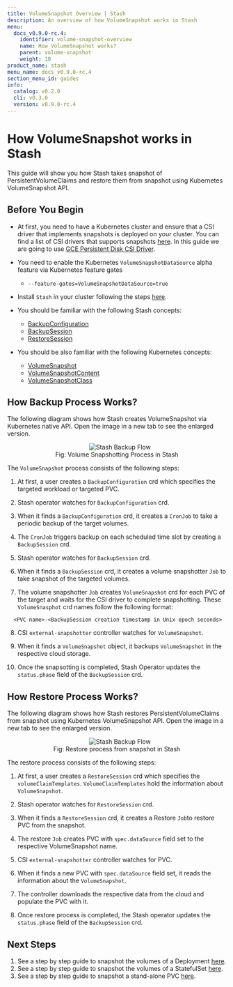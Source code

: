 ```yaml
---
title: VolumeSnapshot Overview | Stash
description: An overview of how VolumeSnapshot works in Stash
menu:
  docs_v0.9.0-rc.4:
    identifier: volume-snapshot-overview
    name: How VolumeSnapshot works?
    parent: volume-snapshot
    weight: 10
product_name: stash
menu_name: docs_v0.9.0-rc.4
section_menu_id: guides
info:
  catalog: v0.2.0
  cli: v0.3.0
  version: v0.9.0-rc.4
---
```


# How VolumeSnapshot works in Stash

This guide will show you how Stash takes snapshot of PersistentVolumeClaims and restore them from snapshot using Kubernetes VolumeSnapshot API.

## Before You Begin

- At first, you need to have a Kubernetes cluster and ensure that a CSI driver that implements snapshots is deployed on your cluster. You can find a list of CSI drivers that supports snapshots [here](https://kubernetes.io/blog/2019/01/17/update-on-volume-snapshot-alpha-for-kubernetes/). In this guide we are going to use [GCE Persistent Disk CSI Driver](https://github.com/kubernetes-sigs/gcp-compute-persistent-disk-csi-driver).

- You need to enable the Kubernetes `VolumeSnapshotDataSource` alpha feature via Kubernetes feature gates
  - `--feature-gates=VolumeSnapshotDataSource=true`
- Install `Stash` in your cluster following the steps [here](/docs/v0.9.0-rc.4/setup/install).
- You should be familiar with the following Stash concepts:
  - [BackupConfiguration](/docs/v0.9.0-rc.4/concepts/crds/backupconfiguration)
  - [BackupSession](/docs/v0.9.0-rc.4/concepts/crds/backupsession)
  - [RestoreSession](/docs/v0.9.0-rc.4/concepts/crds/restoresession)
- You should be also familiar with the following Kubernetes concepts:
  - [VolumeSnapshot](https://kubernetes.io/docs/concepts/storage/volume-snapshots/#volumesnapshots)
  - [VolumeSnapshotContent](https://kubernetes.io/docs/concepts/storage/volume-snapshots/#volume-snapshot-contents)
  - [VolumeSnapshotClass](https://kubernetes.io/docs/concepts/storage/volume-snapshot-classes/)

## How Backup Process Works?

The following diagram shows how Stash creates VolumeSnapshot via Kubernetes native API. Open the image in a new tab to see the enlarged version.

<figure align="center">
  <img alt="Stash Backup Flow" src="/docs/v0.9.0-rc.4/images/guides/latest/volumesnapshot/volumesnapshot-overview.svg">
<figcaption align="center">Fig: Volume Snapshotting Process in Stash</figcaption>
</figure>

The `VolumeSnapshot` process consists of the following steps:

1. At first, a user creates a `BackupConfiguration` crd which specifies the targeted workload or targeted PVC.

2. Stash operator watches for `BackupConfiguration` crd.

3. When it finds a `BackupConfiguration` crd, it creates a `CronJob` to take a periodic backup of the target volumes.

4. The `CronJob` triggers backup on each scheduled time slot by creating a `BackupSession` crd.

5. Stash operator watches for `BackupSession` crd.

6. When it finds a `BackupSession` crd, it creates a volume snapshotter `Job` to take snapshot of the targeted volumes.

7. The volume snapshotter `Job` creates `VolumeSnapshot` crd for each PVC of the target and waits for the CSI driver to complete snapshotting. These `VolumeSnasphot` crd names follow the following format:
```console
  <PVC name>-<BackupSession creation timestamp in Unix epoch seconds>
```

8. CSI `external-snapshotter` controller watches for `VolumeSnapshot`.

9. When it finds a `VolumeSnapshot` object, it backups `VolumeSnapshot` in the respective cloud storage.

10. Once the snapsotting is completed, Stash Operator updates the `status.phase` field of the `BackupSession` crd.

## How Restore Process Works?

The following diagram shows how Stash restores PersistentVolumeClaims from snapshot using Kubernetes VolumeSnapshot API. Open the image in a new tab to see the enlarged version.

<figure align="center">
  <img alt="Stash Backup Flow" src="/docs/v0.9.0-rc.4/images/guides/latest/volumesnapshot/restore-overview.svg">
<figcaption align="center">Fig: Restore process from snapshot in Stash</figcaption>
</figure>

The restore process consists of the following steps:

1. At first, a user creates a `RestoreSession` crd which specifies the `volumeClaimTemplates`. `VolumeClaimTemplates` hold the information about `VolumeSnapshot`.

2. Stash operator watches for `RestoreSession` crd.

3. When it finds a `RestoreSession` crd, it creates a Restore `Job`to restore PVC from the snapshot.

4. The restore `Job` creates PVC with `spec.dataSource` field set to the respective VolumeSnapshot name.

5. CSI `external-snapshotter` controller watches for PVC.

6. When it finds a new PVC with `spec.dataSource` field set, it reads the information about the `VolumeSnapshot`.

7. The controller downloads the respective data from the cloud and populate the PVC with it.

8. Once restore process is completed, the Stash operator updates the `status.phase` field of the `BackupSession` crd.

## Next Steps

1. See a step by step guide to snapshot the volumes of a Deployment [here](/docs/v0.9.0-rc.4/guides/latest/volumesnapshot/deployment).
2. See a step by step guide to snapshot the volumes of a StatefulSet [here](/docs/v0.9.0-rc.4/guides/latest/volumesnapshot/statefulset).
3. See a step by step guide to snapshot a stand-alone PVC [here](/docs/v0.9.0-rc.4/guides/latest/volumesnapshot/pvc).
